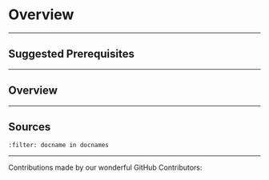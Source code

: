# Overview

---

## Suggested Prerequisites

---

## Overview

---

## Sources

```{bibliography}
:filter: docname in docnames
```

---

Contributions made by our wonderful GitHub Contributors: 